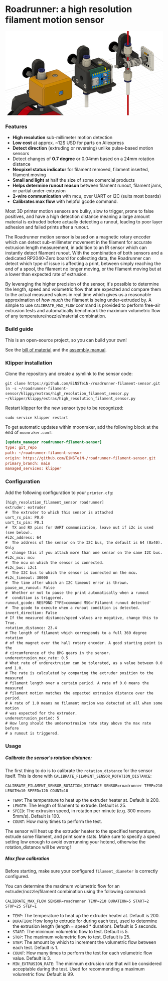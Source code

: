 # Roadrunner: a high resolution filament motion sensor

![Preview](images/assembly.png)

### Features

* **High resolution** sub-millimeter motion detection
* **Low cost** at approx. ~12$ USD for parts on Aliexpress
* **Detect direction** (extruding or reversing) unlike pulse-based motion sensors
* Detect changes of **0.7 degree** or 0.04mm based on a 24mm rotation distance
* **Neopixel status indicator** for filament removed, filament inserted, filament moving
* **Small and light** at half the size of some comercial products
* **Helps determine runout reason** between filament runout, filament jams, or partial under-extrusion
* **2-wire communication** with mcu, over UART or I2C (suits most boards)
* **Calibrates max flow** with helpful gcode command.

Most 3D printer motion sensors are bulky, slow to trigger, prone to false positives, and have a high detection distance meaning a large amount material is extruded before actually detecting a runout, leading to poor layer adhesion and failed prints after a runout.

The Roadrunner motion sensor is based on a magnetic rotary encoder which can detect sub-millimeter movement in the filament for accurate extrusion length measurement, in addition to an IR sensor which can instantly detect filament runout. With the combination of both sensors and a dedicated RP2040-Zero board for collecting data, the Roadrunner can detect which type of issue is affecting a print, between simply reaching the end of a spool, the filament no longer moving, or the filament moving but at a lower than expected rate of extrusion.

By leveraging the higher precision of the sensor, it's possible to determine the length, speed and volumetric flow that are expected and compare them to the actual measured values in real time which gives us a reasonable approximation of _how much_ the filament is being under-extruded by. A simple to use `CALIBRATE_MAX_FLOW` command is provided to perform free-air extrusion tests and automatically benchmark the maximum volumetric flow of any temperature/nozzle/material combination.

### Build guide

This is an open-source project, so you can build your own!

See the [bill of material](manual/BOM.md) and the [assembly manual](manual/ASSEMBLY.md).

### Klipper installation

Clone the repository and create a symlink to the sensor code:

```
git clone https://github.com/EiNSTeiN-/roadrunner-filament-sensor.git
ln -s ~/roadrunner-filament-sensor/klippy/extras/high_resolution_filament_sensor.py ~/klipper/klippy/extras/high_resolution_filament_sensor.py
```

Restart klipper for the new sensor type to be recognized:
```
sudo service klipper restart
```

To get automatic updates within moonraker, add the following block at the end of `moonraker.conf`:
```ini
[update_manager roadrunner-filament-sensor]
type: git_repo
path: ~/roadrunner-filament-sensor
origin: https://github.com/EiNSTeiN-/roadrunner-filament-sensor.git
primary_branch: main
managed_services: klipper
```

### Configuration

Add the following configuration to your `printer.cfg`:

```
[high_resolution_filament_sensor roadrunner]
extruder: extruder
#  The extruder to which this sensor is attached
uart_rx_pin: P0.0
uart_tx_pin: P0.1
#  TX and RX pins for UART communication, leave out if i2c is used (see below).
#i2c_address: 64
#  The address of the sensor on the I2C bus, the default is 64 (0x40). Only
#  change this if you attach more than one sensor on the same I2C bus.
#i2c_mcu: mcu
#  The mcu on which the sensor is connected.
#i2c_bus: i2c1
#  The I2C bus to which the sensor is connected on the mcu.
#i2c_timeout: 30000
#  The time after which an I2C timeout error is thrown.
pause_on_runout: False
#  Whether or not to pause the print automatically when a runout
#  condition is triggered.
runout_gcode: RESPOND TYPE=command MSG='Filament runout detected'
#  The gcode to execute when a runout condition is detected.
invert_direction: False
# If the measured distance/speed values are negative, change this to True.
rotation_distance: 23.4
# The length of filament which corresponds to a full 360 degree rotation
# of the magnet over the hall rotary encoder. A good starting point is the
# circumference of the BMG gears in the sensor.
underextrusion_max_rate: 0.5
# What rate of underextrusion can be tolerated, as a value between 0.0 and 1.0.
# The rate is calculated by comparing the extruder position to the measured 
# filament length over a certain period. A rate of 0.0 means the measured 
# filament motion matches the expected extrusion distance over the period. 
# A rate of 1.0 means no filament motion was detected at all when some motion 
# was expected for the extruder.
underextrusion_period: 5
# How long should the underextrusion rate stay above the max rate before
# a runout is triggered.
```

### Usage

##### Calibrate the sensor's rotation distance:

The first thing to do is to calibrate the `rotation_distance` for the sensor itself. This is done
with `CALIBRATE_FILAMENT_SENSOR_ROTATION_DISTANCE`:

```
CALIBRATE_FILAMENT_SENSOR_ROTATION_DISTANCE SENSOR=roadrunner TEMP=210 LENGTH=10 SPEED=120 COUNT=10
```

* `TEMP`: The temperature to heat up the extruder heater at. Default is 200.
* `LENGTH`: The length of filament to extrude. Default is 25.
* `SPEED`: The extrusion speed, in rotation per minute (e.g. 300 means 5mm/s). Default is 100.
* `COUNT`: How many times to perform the test.

The sensor will heat up the extruder heater to the specified temperature, extrude some filament, 
and print some stats. Make sure to specify a speed setting low enough to avoid overrunning your hotend, otherwise the rotation_distance will be wrong!

##### Max flow calibration

Before starting, make sure your configured `filament_diameter` is correctly configured.

You can determine the maximum volumetric flow for an extruder/nozzle/filament combination using the following command:

```
CALIBRATE_MAX_FLOW SENSOR=roadrunner TEMP=210 DURATION=5 START=2 STOP=25 STEP=1
```

* `TEMP`: The temperature to heat up the extruder heater at. Default is 200.
* `DURATION`: How long to extrude for during each test, used to determine the extrusion length (length = speed * duration). Default is 5 seconds.
* `START`: The minimum volumetric flow to test. Default is 5.
* `STOP`: The maximum volumetric flow to test. Default is 25.
* `STEP`: The amount by which to increment the volumetric flow between each test. Default is 1.
* `COUNT`: How many times to perform the test for each volumetric flow value. Default is 3.
* `MIN_EXTRUSION_RATE`: The minimum extrusion rate that will be considered acceptable during the test. Used for recommending a maximum volumetric flow. Default is 99.
